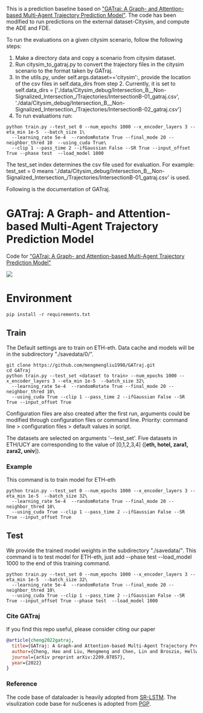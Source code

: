 This is a prediction baseline based on ["GATraj: A Graph- and Attention-based Multi-Agent Trajectory Prediction Model"](https://arxiv.org/abs/2209.07857). The code has been modified to run predictions on the external dataset-Citysim, and compute the ADE and FDE. 

To run the evaluations on a given citysim scenario, follow the following steps:

1) Make a directory data and copy a scenario from citysim dataset.
2) Run citysim_to_gatraj.py to convert the trajectory files in the citysim scenario to the format taken by GATraj.
3) In the utils.py, under self.args.dataset=='citysim':, provide the location of the csv files in self.data_dirs from step 2. Currently, it is set to self.data_dirs = ['./data/Citysim_debug/Intersection_B__Non-Signalized_Intersection_/Trajectories/IntersectionB-01_gatraj.csv', './data/Citysim_debug/Intersection_B__Non-Signalized_Intersection_/Trajectories/IntersectionB-02_gatraj.csv']
4) To run evaluations run:

```
python train.py --test_set 0 --num_epochs 1000 --x_encoder_layers 3 --eta_min 1e-5  --batch_size 1\
  --learning_rate 5e-4  --randomRotate True --final_mode 20 --neighbor_thred 10  --using_cuda True\
  --clip 1 --pass_time 2 --ifGaussian False --SR True --input_offset True --phase test  --load_model 1000
```
The test_set index determines the csv file used for evaluation. For example: test_set = 0 means './data/Citysim_debug/Intersection_B__Non-Signalized_Intersection_/Trajectories/IntersectionB-01_gatraj.csv' is used.


Following is the documentation of GATraj.

# GATraj: A Graph- and Attention-based Multi-Agent Trajectory Prediction Model
Code for ["GATraj: A Graph- and Attention-based Multi-Agent Trajectory Prediction Model"](https://arxiv.org/abs/2209.07857)

![](imgs/introduction.gif)

# Environment
```
pip install -r requirements.txt
```

## Train
The Default settings are to train on ETH-eth. Data cache and models will be in the subdirectory "./savedata/0/".

```
git clone https://github.com/mengmengliu1998/GATraj.git
cd GATraj
python train.py --test_set <dataset to train> --num_epochs 1000 --x_encoder_layers 3 --eta_min 1e-5  --batch_size 32\
  --learning_rate 5e-4  --randomRotate True --final_mode 20 --neighbor_thred 10\
  --using_cuda True --clip 1 --pass_time 2 --ifGaussian False --SR True --input_offset True 
```

Configuration files are also created after the first run, arguments could be modified through configuration files or command line. 
Priority: command line \> configuration files \> default values in script.


The datasets are selected on arguments '--test_set'. Five datasets in ETH/UCY are corresponding to the value of \[0,1,2,3,4\] ([**eth, hotel, zara1, zara2, univ**]). 

### Example

This command is to train model for ETH-eth
```
python train.py --test_set 0 --num_epochs 1000 --x_encoder_layers 3 --eta_min 1e-5  --batch_size 32\
  --learning_rate 5e-4  --randomRotate True --final_mode 20 --neighbor_thred 10\
  --using_cuda True --clip 1 --pass_time 2 --ifGaussian False --SR True --input_offset True
```

## Test
We provide the trained model weights in the subdirectory "./savedata/".
This command is to test model for ETH-eth, just add --phase test --load_model 1000 to the end of this training command.
```
python train.py --test_set 0 --num_epochs 1000 --x_encoder_layers 3 --eta_min 1e-5  --batch_size 32\
  --learning_rate 5e-4  --randomRotate True --final_mode 20 --neighbor_thred 10\
  --using_cuda True --clip 1 --pass_time 2 --ifGaussian False --SR True --input_offset True --phase test  --load_model 1000
```

### Cite GATraj

If you find this repo useful, please consider citing our paper
```bibtex
@article{cheng2022gatraj,
  title={GATraj: A Graph-and Attention-based Multi-Agent Trajectory Prediction Model},
  author={Cheng, Hao and Liu, Mengmeng and Chen, Lin and Broszio, Hellward and Sester, Monika and Yang, Michael Ying},
  journal={arXiv preprint arXiv:2209.07857},
  year={2022}
}
```

### Reference

The code base of dataloader is heavily adopted from [SR-LSTM](https://github.com/zhangpur/SR-LSTM). The visulization code base for nuScenes is adopted from [PGP](https://github.com/nachiket92/PGP).
